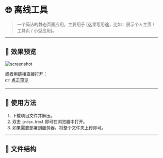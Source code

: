 # 🌐 离线工具

> 一个简洁的静态页面应用，主要用于 [这里写用途，比如：展示个人主页 / 工具页 / 小型应用]。

---

## 📸 效果预览

![screenshot](docs/screenshot.png)

或者用链接直接打开：  
👉 [点击预览](https://yourdomain.com)

---

## 🚀 使用方法

1. 下载项目文件并解压。  
2. 双击 `index.html` 即可在浏览器中打开。  
3. 如果需要部署到服务器，将整个文件夹上传即可。  

---

## 📂 文件结构
